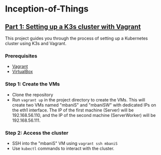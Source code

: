 # Inception-of-Things
## [Part 1: Setting up a K3s cluster with Vagrant](https://github.com/mbani01/Inception-of-Things/tree/main/p1)

This project guides you through the process of setting up a Kubernetes cluster using K3s and Vagrant. 

### Prerequisites
- [Vagrant](https://www.vagrantup.com/)
- [VirtualBox](https://www.virtualbox.org/)

### Step 1: Create the VMs
- Clone the repository
- Run `vagrant up` in the project directory to create the VMs. This will create two VMs named "mbaniS" and "mbaniSW" with dedicated IPs on the eth1 interface. The IP of the first machine (Server) will be 192.168.56.110, and the IP of the second machine (ServerWorker) will be 192.168.56.111.

### Step 2: Access the cluster
- SSH into the "mbaniS" VM using `vagrant ssh mbaniS`
- Use `kubectl` commands to interact with the cluster.
